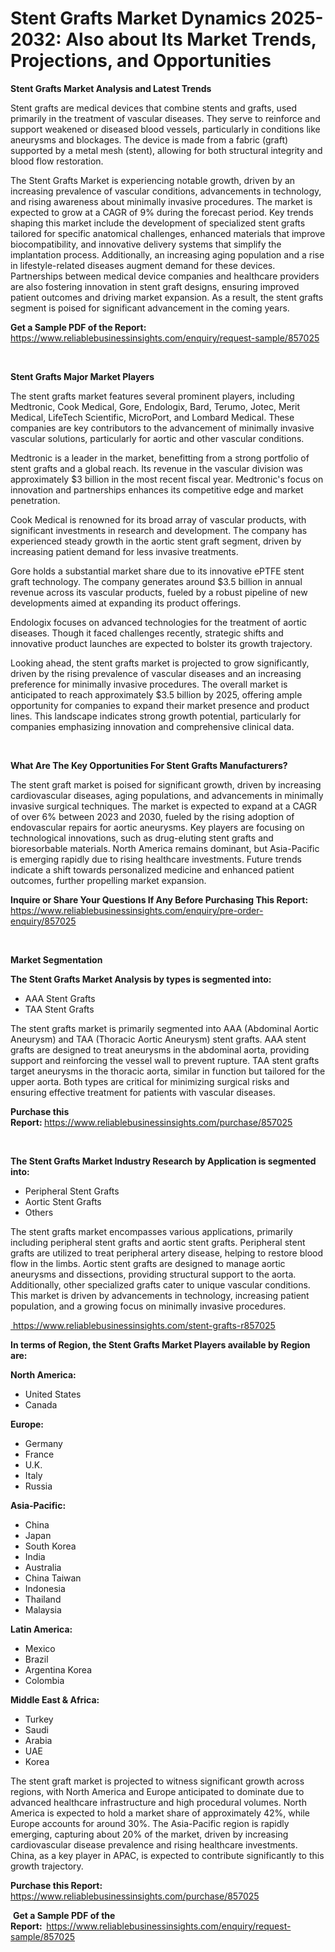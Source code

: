 <p><h1>Stent Grafts Market Dynamics 2025-2032: Also about Its Market Trends, Projections, and Opportunities</h1></p><p><strong>Stent Grafts Market Analysis and Latest Trends</strong></p>
<p><p>Stent grafts are medical devices that combine stents and grafts, used primarily in the treatment of vascular diseases. They serve to reinforce and support weakened or diseased blood vessels, particularly in conditions like aneurysms and blockages. The device is made from a fabric (graft) supported by a metal mesh (stent), allowing for both structural integrity and blood flow restoration. </p><p>The Stent Grafts Market is experiencing notable growth, driven by an increasing prevalence of vascular conditions, advancements in technology, and rising awareness about minimally invasive procedures. The market is expected to grow at a CAGR of 9% during the forecast period. Key trends shaping this market include the development of specialized stent grafts tailored for specific anatomical challenges, enhanced materials that improve biocompatibility, and innovative delivery systems that simplify the implantation process. Additionally, an increasing aging population and a rise in lifestyle-related diseases augment demand for these devices. Partnerships between medical device companies and healthcare providers are also fostering innovation in stent graft designs, ensuring improved patient outcomes and driving market expansion. As a result, the stent grafts segment is poised for significant advancement in the coming years.</p></p>
<p><strong>Get a Sample PDF of the Report:&nbsp;</strong> <a href="https://www.reliablebusinessinsights.com/enquiry/request-sample/857025?utm_campaign=3298&utm_medium=2&utm_source=Github&utm_content=ia&utm_term=13042025&utm_id=stent-grafts">https://www.reliablebusinessinsights.com/enquiry/request-sample/857025</a></p>
<p>&nbsp;</p>
<p><strong>Stent Grafts Major Market Players</strong></p>
<p><p>The stent grafts market features several prominent players, including Medtronic, Cook Medical, Gore, Endologix, Bard, Terumo, Jotec, Merit Medical, LifeTech Scientific, MicroPort, and Lombard Medical. These companies are key contributors to the advancement of minimally invasive vascular solutions, particularly for aortic and other vascular conditions.</p><p>Medtronic is a leader in the market, benefitting from a strong portfolio of stent grafts and a global reach. Its revenue in the vascular division was approximately $3 billion in the most recent fiscal year. Medtronic's focus on innovation and partnerships enhances its competitive edge and market penetration.</p><p>Cook Medical is renowned for its broad array of vascular products, with significant investments in research and development. The company has experienced steady growth in the aortic stent graft segment, driven by increasing patient demand for less invasive treatments.</p><p>Gore holds a substantial market share due to its innovative ePTFE stent graft technology. The company generates around $3.5 billion in annual revenue across its vascular products, fueled by a robust pipeline of new developments aimed at expanding its product offerings.</p><p>Endologix focuses on advanced technologies for the treatment of aortic diseases. Though it faced challenges recently, strategic shifts and innovative product launches are expected to bolster its growth trajectory. </p><p>Looking ahead, the stent grafts market is projected to grow significantly, driven by the rising prevalence of vascular diseases and an increasing preference for minimally invasive procedures. The overall market is anticipated to reach approximately $3.5 billion by 2025, offering ample opportunity for companies to expand their market presence and product lines. This landscape indicates strong growth potential, particularly for companies emphasizing innovation and comprehensive clinical data.</p></p>
<p>&nbsp;</p>
<p><strong>What Are The Key Opportunities For Stent Grafts Manufacturers?</strong></p>
<p><p>The stent graft market is poised for significant growth, driven by increasing cardiovascular diseases, aging populations, and advancements in minimally invasive surgical techniques. The market is expected to expand at a CAGR of over 6% between 2023 and 2030, fueled by the rising adoption of endovascular repairs for aortic aneurysms. Key players are focusing on technological innovations, such as drug-eluting stent grafts and bioresorbable materials. North America remains dominant, but Asia-Pacific is emerging rapidly due to rising healthcare investments. Future trends indicate a shift towards personalized medicine and enhanced patient outcomes, further propelling market expansion.</p></p>
<p><strong>Inquire or Share Your Questions If Any Before Purchasing This Report:</strong> <a href="https://www.reliablebusinessinsights.com/enquiry/pre-order-enquiry/857025?utm_campaign=3298&utm_medium=2&utm_source=Github&utm_content=ia&utm_term=13042025&utm_id=stent-grafts">https://www.reliablebusinessinsights.com/enquiry/pre-order-enquiry/857025</a></p>
<p>&nbsp;</p>
<p><strong>Market Segmentation</strong></p>
<p><strong>The Stent Grafts Market Analysis by types is segmented into:</strong></p>
<p><ul><li>AAA Stent Grafts</li><li>TAA Stent Grafts</li></ul></p>
<p><p>The stent grafts market is primarily segmented into AAA (Abdominal Aortic Aneurysm) and TAA (Thoracic Aortic Aneurysm) stent grafts. AAA stent grafts are designed to treat aneurysms in the abdominal aorta, providing support and reinforcing the vessel wall to prevent rupture. TAA stent grafts target aneurysms in the thoracic aorta, similar in function but tailored for the upper aorta. Both types are critical for minimizing surgical risks and ensuring effective treatment for patients with vascular diseases.</p></p>
<p><strong>Purchase this Report:&nbsp;</strong><a href="https://www.reliablebusinessinsights.com/purchase/857025?utm_campaign=3298&utm_medium=2&utm_source=Github&utm_content=ia&utm_term=13042025&utm_id=stent-grafts">https://www.reliablebusinessinsights.com/purchase/857025</a></p>
<p>&nbsp;</p>
<p><strong>The Stent Grafts Market Industry Research by Application is segmented into:</strong></p>
<p><ul><li>Peripheral Stent Grafts</li><li>Aortic Stent Grafts</li><li>Others</li></ul></p>
<p><p>The stent grafts market encompasses various applications, primarily including peripheral stent grafts and aortic stent grafts. Peripheral stent grafts are utilized to treat peripheral artery disease, helping to restore blood flow in the limbs. Aortic stent grafts are designed to manage aortic aneurysms and dissections, providing structural support to the aorta. Additionally, other specialized grafts cater to unique vascular conditions. This market is driven by advancements in technology, increasing patient population, and a growing focus on minimally invasive procedures.</p></p>
<p><a href="https://www.reliablebusinessinsights.com/stent-grafts-r857025?utm_campaign=3298&utm_medium=2&utm_source=Github&utm_content=ia&utm_term=13042025&utm_id=stent-grafts">&nbsp;https://www.reliablebusinessinsights.com/stent-grafts-r857025</a></p>
<p><strong>In terms of Region, the Stent Grafts Market Players available by Region are:</strong></p>
<p>
    <p> <strong> North America: </strong>
        <ul>
            <li>United States</li>
            <li>Canada</li>
        </ul>
        </p> 
    <p> <strong> Europe: </strong>
        <ul>
            <li>Germany</li>
            <li>France</li>
            <li>U.K.</li>
            <li>Italy</li>
            <li>Russia</li>
        </ul>
        </p> 
    <p> <strong> Asia-Pacific: </strong>
        <ul>
            <li>China</li>
            <li>Japan</li>
            <li>South Korea</li>
            <li>India</li>
            <li>Australia</li>
            <li>China Taiwan</li>
            <li>Indonesia</li>
            <li>Thailand</li>
            <li>Malaysia</li>
        </ul>
        </p> 
    <p> <strong> Latin America: </strong>
        <ul>
            <li>Mexico</li>
            <li>Brazil</li>
            <li>Argentina Korea</li>
            <li>Colombia</li>
        </ul>
        </p> 
    <p> <strong> Middle East & Africa: </strong>
        <ul>
            <li>Turkey</li>
            <li>Saudi</li>
            <li>Arabia</li>
            <li>UAE</li>
            <li>Korea</li>
        </ul>
    </p>
    </p>
<p><p>The stent graft market is projected to witness significant growth across regions, with North America and Europe anticipated to dominate due to advanced healthcare infrastructure and high procedural volumes. North America is expected to hold a market share of approximately 42%, while Europe accounts for around 30%. The Asia-Pacific region is rapidly emerging, capturing about 20% of the market, driven by increasing cardiovascular disease prevalence and rising healthcare investments. China, as a key player in APAC, is expected to contribute significantly to this growth trajectory.</p></p>
<p><strong>Purchase this Report: </strong><a href="https://www.reliablebusinessinsights.com/purchase/857025?utm_campaign=3298&utm_medium=2&utm_source=Github&utm_content=ia&utm_term=13042025&utm_id=stent-grafts">https://www.reliablebusinessinsights.com/purchase/857025</a></p>
<p>&nbsp;<strong>Get a Sample PDF of the Report:&nbsp;&nbsp;</strong><a href="https://www.reliablebusinessinsights.com/enquiry/request-sample/857025?utm_campaign=3298&utm_medium=2&utm_source=Github&utm_content=ia&utm_term=13042025&utm_id=stent-grafts">https://www.reliablebusinessinsights.com/enquiry/request-sample/857025</a></p>
<p><strong></strong></p>
<p><p></p><p></p><p></p></p>
